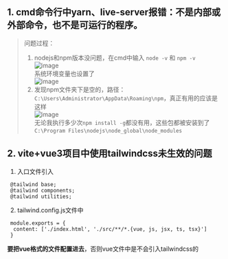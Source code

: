 ## 1. cmd命令行中yarn、live-server报错：不是内部或外部命令，也不是可运行的程序。
> 问题过程：
> 1. nodejs和npm版本没问题，在cmd中输入 `node -v` 和 `npm -v`  
> ![image](https://user-images.githubusercontent.com/30620472/228486934-7c4d3a65-bf1f-4f69-96ca-a502db3ed6eb.png)  
> 系统环境变量也设置了  
> ![image](https://user-images.githubusercontent.com/30620472/228488645-c33c4444-ffdf-4a8f-a721-0146220a8670.png)
> 2. 发现npm文件夹下是空的，路径：`C:\Users\Administrator\AppData\Roaming\npm`，真正有用的应该是这样  
> ![image](https://user-images.githubusercontent.com/30620472/228489618-3c9b1c2a-48be-4878-954a-17bba8e670f2.png)  
> 无论我执行多少次`npm install -g`都没有用，这些包都被安装到了`C:\Program Files\nodejs\node_global\node_modules`




## 2. vite+vue3项目中使用tailwindcss未生效的问题
1. 入口文件引入
> 
     @tailwind base; 
     @tailwind components;
     @tailwind utilities;

2. tailwind.config.js文件中
>
     module.exports = {
      content: ['./index.html', './src/**/*.{vue, js, jsx, ts, tsx}']
     }
  
 **要把vue格式的文件配置进去**，否则vue文件中是不会引入tailwindcss的
  
